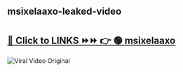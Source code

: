 
 ## msixelaaxo-leaked-video 

# <h2><a href="https://clipsfans.com/msixelaaxo&ref=git">🔗 Click to LINKS ⏩⏩ 👉 🟢 msixelaaxo </a></h2>

<a href="https://clipsfans.com/msixelaaxo&ref=git" rel="nofollow" data-target="animated-image.originalLink"><img src="https://i.ibb.co.com/xMMVF88/686577567.gif" alt="Viral Video Original" style="max-width: 100%; display: inline-block;" data-target="animated-image.originalImage"></a>
